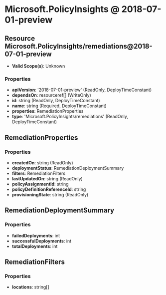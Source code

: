 # Microsoft.PolicyInsights @ 2018-07-01-preview

## Resource Microsoft.PolicyInsights/remediations@2018-07-01-preview
* **Valid Scope(s)**: Unknown
### Properties
* **apiVersion**: '2018-07-01-preview' (ReadOnly, DeployTimeConstant)
* **dependsOn**: resourceref[] (WriteOnly)
* **id**: string (ReadOnly, DeployTimeConstant)
* **name**: string (Required, DeployTimeConstant)
* **properties**: RemediationProperties
* **type**: 'Microsoft.PolicyInsights/remediations' (ReadOnly, DeployTimeConstant)

## RemediationProperties
### Properties
* **createdOn**: string (ReadOnly)
* **deploymentStatus**: RemediationDeploymentSummary
* **filters**: RemediationFilters
* **lastUpdatedOn**: string (ReadOnly)
* **policyAssignmentId**: string
* **policyDefinitionReferenceId**: string
* **provisioningState**: string (ReadOnly)

## RemediationDeploymentSummary
### Properties
* **failedDeployments**: int
* **successfulDeployments**: int
* **totalDeployments**: int

## RemediationFilters
### Properties
* **locations**: string[]

